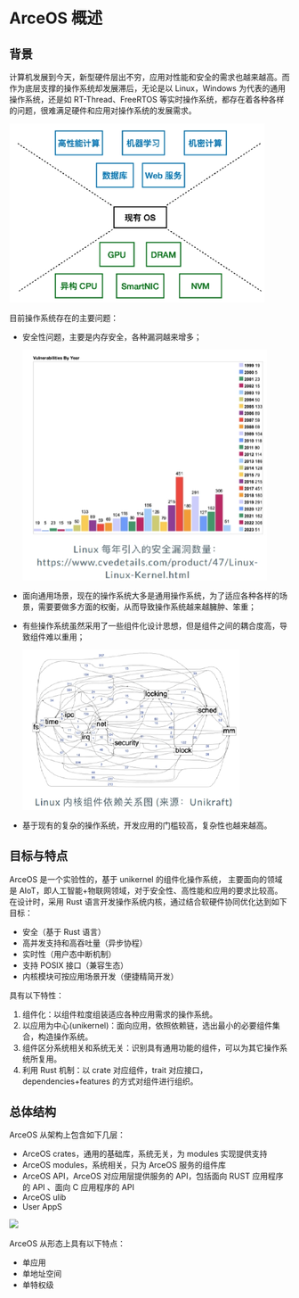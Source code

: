 # ArceOS 概述

## 背景

计算机发展到今天，新型硬件层出不穷，应用对性能和安全的需求也越来越⾼。而作为底层支撑的操作系统却发展滞后，无论是以 Linux，Windows 为代表的通用操作系统，还是如 RT-Thread、FreeRTOS 等实时操作系统，都存在着各种各样的问题，很难满足硬件和应用对操作系统的发展需求。

<img src=".\img\img1_4.png" alt="image-20230904105516339" style="zoom:50%;" />

⽬前操作系统存在的主要问题：

- 安全性问题，主要是内存安全，各种漏洞越来增多；

  <img src=".\img\img1_5.png" alt="image-20230904105736242" style="zoom:50%;" />

- ⾯向通⽤场景，现在的操作系统大多是通用操作系统，为了适应各种各样的场景，需要要做多方面的权衡，从而导致操作系统越来越臃肿、笨重；

- 有些操作系统虽然采用了一些组件化设计思想，但是组件之间的耦合度高，导致组件难以重⽤；

  <img src=".\img\img1_6.png" alt="image-20230904105825026" style="zoom: 67%;" />

- 基于现有的复杂的操作系统，开发应用的门槛较高，复杂性也越来越高。

## 目标与特点

ArceOS 是一个实验性的，基于 unikernel 的组件化操作系统， 主要面向的领域是 AIoT，即人工智能+物联网领域，对于安全性、高性能和应用的要求比较高。在设计时，采用 Rust 语言开发操作系统内核，通过结合软硬件协同优化达到如下目标：

- 安全（基于 Rust 语言）
- 高并发支持和高吞吐量（异步协程）
- 实时性（用户态中断机制）
- 支持 POSIX 接口（兼容生态）
- 内核模块可按应用场景开发（便捷精简开发）

具有以下特性：

1. 组件化：以组件粒度组装适应各种应用需求的操作系统。
2. 以应用为中心(unikernel)：面向应用，依照依赖链，选出最小的必要组件集合，构造操作系统。
3. 组件区分系统相关和系统无关：识别具有通用功能的组件，可以为其它操作系统所复用。
4. 利用 Rust 机制：以 crate 对应组件，trait 对应接口，dependencies+features 的方式对组件进行组织。

## 总体结构

ArceOS 从架构上包含如下几层：

- ArceOS crates，通用的基础库，系统无关，为 modules 实现提供支持
- ArceOS modules，系统相关，只为 ArceOS 服务的组件库
- ArceOS API，ArceOS 对应用层提供服务的 API，包括面向 RUST 应用程序的 API 、面向 C 应用程序的 API
- ArceOS ulib
- User AppS

<img src=".\assets\ArceOS.svg" />

ArceOS 从形态上具有以下特点：

- 单应用
- 单地址空间
- 单特权级